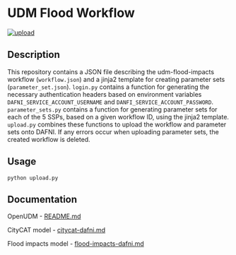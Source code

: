 # UDM Flood Workflow

[![upload](https://github.com/OpenCLIM/udm-flood-workflow/actions/workflows/upload.yml/badge.svg)](https://github.com/OpenCLIM/udm-flood-workflow/actions/workflows/upload.yml)

## Description
This repository contains a JSON file describing the udm-flood-impacts workflow (`workflow.json`) and a jinja2 template for 
creating parameter sets (`parameter_set.json`). `login.py` contains a function for generating the necessary 
authentication headers based on environment variables `DAFNI_SERVICE_ACCOUNT_USERNAME` and 
`DANFI_SERVICE_ACCOUNT_PASSWORD`. `parameter_sets.py` contains a function for generating parameter sets for each of the 
5 SSPs, based on a given workflow ID, using the jinja2 template. `upload.py` combines these functions to upload the 
workflow and parameter sets onto DAFNI. If any errors occur when uploading parameter sets, the created workflow is 
deleted.

## Usage 
`python upload.py`

## Documentation
OpenUDM - [README.md](https://github.com/geospatialncl/OpenUDM/blob/master/README.md)

CityCAT model - [citycat-dafni.md](https://github.com/OpenCLIM/citycat-dafni/blob/master/docs/citycat-dafni.md)

Flood impacts model - [flood-impacts-dafni.md](https://github.com/OpenCLIM/flood-impacts-dafni/blob/master/docs/flood-impacts.md)
